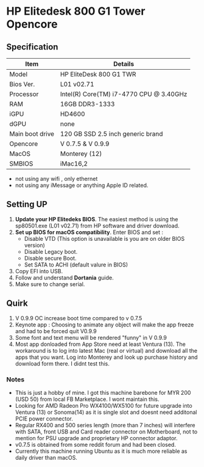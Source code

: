# HP Elitedesk 800 G1 Tower Opencore

## Specification

| Item  | Details |
| ------------- | ------------- |
| Model  |  HP EliteDesk 800 G1 TWR  |
| Bios Ver. | L01 v02.71 |
| Processor | Intel(R) Core(TM) i7-4770 CPU @ 3.40GHz  |
| RAM  | 16GB DDR3-1333 |
| iGPU  | HD4600 |
| dGPU  | none |
| Main boot drive | 120 GB SSD 2.5 inch generic brand  |
| Opencore  | V 0.7.5 & V 0.9.9 |
| MacOS  | Monterey (12) |
| SMBIOS  | iMac16,2 |

* not using any wifi , only ethernet
* not using any iMessage or anything Apple ID related. 

## Setting UP

1. **Update your HP Elitedeks BIOS**. The easiest method is using the sp80501.exe (L01 v02.71) from HP software and driver download.
2. **Set up BIOS for macOS compatibility**. Enter BIOS and set : 
   - Disable VTD (This option is unavailable is you are on older BIOS version)
   - Disable Legacy boot.
   - Disable secure Boot.
   - Set SATA to ACHI (default valure in BIOS)
3. Copy EFI into USB.
4. Follow and understand **Dortania** guide.
5. Make sure to change serial. 

## Quirk 
1. V 0.9.9 OC increase boot time compared to v 0.7.5
2. Keynote app : Choosing to animate any object will make the app freeze and had to be forced quit V0.9.9
3. Some font and text menu will be rendered "funny" in V 0.9.9
4. Most app donloaded from App Store need at least Ventura (13). The workaround is to log into latest Mac (real or virtual) and download all the apps that you want. Log into Monterey and look up purchase history and download form there. I didnt test this. 
    
 ### Notes
* This is just a hobby of mine. I got this machine barebone for MYR 200 (USD 50) from local FB Marketplace. I wont maintain this. 
* Looking for AMD Radeon Pro WX4100/WX5100 for future upgrade into Ventura (13) or Sonoma(14) as it is single slot and doesnt need additonal PCIE power connector. 
* Regular RX400 and 500 series length (more than 7 inches) will interfere with SATA, front USB and Card reader connector on Motherboard, not to mention for PSU upgrade and proprietary HP connector adaptor.
* v0.7.5 is obtained from some reddit forum and had been closed. 
* Currently this machine running Ubuntu as it is much more reliable as daily driver than macOS. 
 
 
